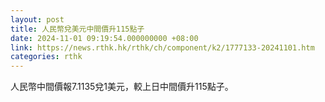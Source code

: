 ```yaml
---
layout: post
title: 人民幣兌美元中間價升115點子
date: 2024-11-01 09:19:54.000000000 +08:00
link: https://news.rthk.hk/rthk/ch/component/k2/1777133-20241101.htm
categories: rthk
---
```


人民幣中間價報7.1135兌1美元，較上日中間價升115點子。
